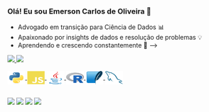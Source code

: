 ### Olá! Eu sou Emerson Carlos de Oliveira 👋
- Advogado em transição para Ciência de Dados 📊
- Apaixonado por insights de dados e resolução de problemas 💡
- Aprendendo e crescendo constantemente 🚀
-->
<div> 
    <a href="https://github.com/Emerson-C-Oliveira">
    <img height="180em" src="https://github-readme-stats.vercel.app/api?username=Emerson-C-Oliveira&show_icons=true&theme=dark&include_all_commits=true&count_private=tue"/>
    <img height="180em" src="https://github-readme-stats.vercel.app/api/top-langs/?username=Emerson-C-Oliveira&layout=compact&langs_count=16&theme=dark"/>
</div>

    
<div style="display: inline_block"><br>
    <img align="center" alt="Emerson-Python" height="30" width="40" src="https://raw.githubusercontent.com/devicons/devicon/master/icons/python/python-original.svg">
    <img align="center" alt="Emerson-Js" height="30" width="40" src="https://raw.githubusercontent.com/devicons/devicon/master/icons/javascript/javascript-plain.svg">
    <img align="center" alt="Emerson-Js" height="30" width="40" src="https://raw.githubusercontent.com/devicons/devicon/master/icons/java/java-original.svg">
    <img align="center" alt="Emerson-R" height="30" width="40" src="https://raw.githubusercontent.com/devicons/devicon/master/icons/r/r-original.svg">
    <img align="center" alt="Emerson-SQLite" height="30" width="40" src="https://raw.githubusercontent.com/devicons/devicon/master/icons/sqlite/sqlite-original.svg">
    <img align="center" alt="Emerson-MySQL" height="30" width="40" src="https://raw.githubusercontent.com/devicons/devicon/master/icons/mysql/mysql-original.svg">
</div>
  
  ##
 
<div> 
    <a href = "mailto:emerson_uo@hotmail.com"><img src="https://img.shields.io/badge/Microsoft_Outlook-0078D4?style=for-the-badge&logo=microsoft-outlook&logoColor=white" target="_blank"></a>
    <a href="https://www.linkedin.com/in/emerson-carlos-oliveira/" target="_blank"><img src="https://img.shields.io/badge/-LinkedIn-%230077B5?style=for-the-badge&logo=linkedin&logoColor=white" target="_blank"></a> 
    <a href="https://instagram.com/emersoncoliveira" target="_blank"><img src="https://img.shields.io/badge/-Instagram-%23E4405F?style=for-the-badge&logo=instagram&logoColor=white" target="_blank"></a>
    <a href="https://discord.gg/U6X87eX6" target="_blank"><img src="https://img.shields.io/badge/Discord-7289DA?style=for-the-badge&logo=discord&logoColor=white" target="_blank"></a> 
</div>

